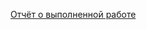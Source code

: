 [Отчёт о выполненной работе](https://github.com/cmcshnik/spline-interpolation/blob/main/Koltsov209.pdf)
